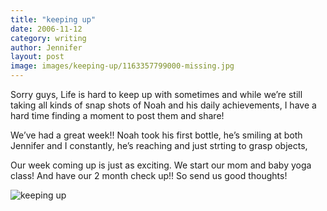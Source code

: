 ```yaml
---
title: "keeping up"
date: 2006-11-12
category: writing
author: Jennifer
layout: post
image: images/keeping-up/1163357799000-missing.jpg
---
```


Sorry guys, Life is hard to keep up with sometimes and while we&#8217;re still taking all kinds of snap shots of Noah and his daily achievements, I have a hard time finding a moment to post them and share!

We&#8217;ve had a great week!! Noah took his first bottle, he&#8217;s smiling at both Jennifer and I constantly, he&#8217;s reaching and just strting to grasp objects,

Our week coming up is just as exciting. We start our mom and baby yoga class! And have our 2 month check up!! So send us good thoughts!

![keeping up](/te2006/assets/images/keeping-up/1163357799000-missing.jpg)
